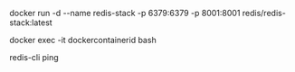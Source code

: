 docker run -d --name redis-stack -p 6379:6379 -p 8001:8001 redis/redis-stack:latest

docker exec -it  dockercontainerid bash

redis-cli ping
